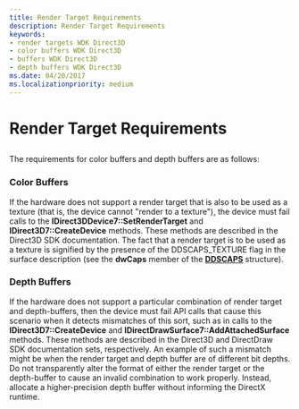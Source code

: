 ```yaml
---
title: Render Target Requirements
description: Render Target Requirements
keywords:
- render targets WDK Direct3D
- color buffers WDK Direct3D
- buffers WDK Direct3D
- depth buffers WDK Direct3D
ms.date: 04/20/2017
ms.localizationpriority: medium
---
```


# Render Target Requirements


## <span id="ddk_render_target_requirements_gg"></span><span id="DDK_RENDER_TARGET_REQUIREMENTS_GG"></span>


The requirements for color buffers and depth buffers are as follows:

### <span id="color_buffers"></span><span id="COLOR_BUFFERS"></span>Color Buffers

If the hardware does not support a render target that is also to be used as a texture (that is, the device cannot "render to a texture"), the device must fail calls to the **IDirect3DDevice7::SetRenderTarget** and **IDirect3D7::CreateDevice** methods. These methods are described in the Direct3D SDK documentation. The fact that a render target is to be used as a texture is signified by the presence of the DDSCAPS\_TEXTURE flag in the surface description (see the **dwCaps** member of the [**DDSCAPS**](/previous-versions/windows/hardware/drivers/ff550286(v=vs.85)) structure).

### <span id="depth_buffers"></span><span id="DEPTH_BUFFERS"></span>Depth Buffers

If the hardware does not support a particular combination of render target and depth-buffers, then the device must fail API calls that cause this scenario when it detects mismatches of this sort, such as in calls to the **IDirect3D7::CreateDevice** and **IDirectDrawSurface7::AddAttachedSurface** methods. These methods are described in the Direct3D and DirectDraw SDK documentation sets, respectively. An example of such a mismatch might be when the render target and depth buffer are of different bit depths. Do not transparently alter the format of either the render target or the depth-buffer to cause an invalid combination to work properly. Instead, allocate a higher-precision depth buffer without informing the DirectX runtime.

 

